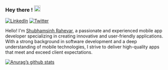 ### Hey there ! <img src="https://github.com/shubhamsinh/shubhamsinh/assets/68784553/1054b625-d88a-45d7-af96-2b3c8a14927b" width="20" height="20">

[![LinkedIn](https://img.shields.io/badge/linkedin-%230077B5.svg?style=for-the-badge&logo=linkedin&logoColor=white)](https://in.linkedin.com/in/shubhamsinh)  	      [![Twitter](https://img.shields.io/badge/Twitter-%231DA1F2.svg?style=for-the-badge&logo=Twitter&logoColor=white)](https://twitter.com/rshubhamsinh)



Hello! I'm [Shubhamsinh Rahevar](https://shubhamsinh.github.io), a passionate and experienced mobile app developer specializing in creating innovative and user-friendly applications. With a strong background in software development and a deep understanding of mobile technologies, I strive to deliver high-quality apps that meet and exceed client expectations.

<!-- ![bannerShubham](https://github.com/shubhamsinh/shubhamsinh/assets/68784553/01393dc6-a0fa-4944-9b79-9c171a762693) -->

[![Anurag’s github stats](https://github-readme-stats.vercel.app/api?username=yushi1007)](https://github.com/shubhamsinh)





<!--
**shubhamsinh/shubhamsinh** is a ✨ _special_ ✨ repository because its `README.md` (this file) appears on your GitHub profile.

Here are some ideas to get you started:

- 🔭 I’m currently working on ...
- 🌱 I’m currently learning ...
- 👯 I’m looking to collaborate on ...
- 🤔 I’m looking for help with ...
- 💬 Ask me about ...
- 📫 How to reach me: ...
- 😄 Pronouns: ...
- ⚡ Fun fact: ...
-->
